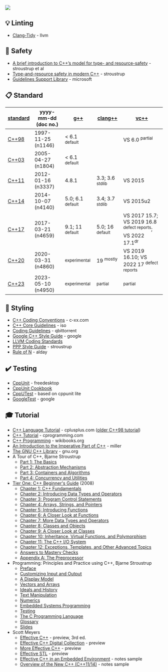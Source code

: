 [<img src="https://user-images.githubusercontent.com/7102064/159596159-ab163149-c28e-4471-95e4-a2bcef1ef37e.png" />](https://en.cppreference.com/w/cpp)


💡 Linting
----------

* [Clang-Tidy](https://clang.llvm.org/extra/clang-tidy/) - llvm


🚧 Safety
---------

* [A brief introduction to C++’s model for type- and resource-safety](https://stroustrup.com/resource-model.pdf) - stroustrup et al
* [Type-and-resource safety in modern C++](https://www.open-std.org/jtc1/sc22/wg21/docs/papers/2021/p2410r0.pdf) - stroustrup
* [Guidelines Support Library](https://github.com/microsoft/GSL) - microsoft


📋 Standard
-----------

| [standard](https://en.cppreference.com/w/cpp/compiler_support.html) | yyyy-mm-dd (doc no.) | [g++](https://gcc.gnu.org/projects/cxx-status.html) | [clang++](https://clang.llvm.org/cxx_status.html) | [vc++](https://learn.microsoft.com/en-us/cpp/overview/visual-cpp-language-conformance)
|-----------------------------------------------------------------------------|----------------------|-----------------------------|-----------------|-----
| [C++98](https://open-std.org/jtc1/sc22/wg21/docs/wp/pdf/nov97-2/)           | 1997-11-25 (n1146)   | < 6.1 <sup>default</sup>    |                 | VS 6.0 <sup>partial</sup>
| [C++03](https://www.open-std.org/jtc1/sc22/wg21/docs/papers/2005/n1804.pdf) | 2005-04-27 (n1804)   | < 6.1 <sup>default</sup>    |
| [C++11](https://www.open-std.org/jtc1/sc22/wg21/docs/papers/2012/n3337.pdf) | 2012-01-16 (n3337)   | 4.8.1                       | 3.3; 3.6 <sup>stdlib</sup> | VS 2015
| [C++14](https://wg21.link/n4140)                                            | 2014-10-07 (n4140)   | 5.0; 6.1 <sup>default</sup> | 3.4; 3.7 <sup>stdlib</sup> | VS 2015u2
| [C++17](https://www.open-std.org/jtc1/sc22/wg21/docs/papers/2017/n4659.pdf) | 2017-03-21 (n4659)   | 9.1; 11 <sup>default</sup>  | 5.0; 16 <sup>default</sup> | VS 2017 15.7; VS 2019 16.8 <sup>defect reports</sup>; VS 2022 17.1<sup>dr</sup>
| [C++20](https://isocpp.org/files/papers/N4860.pdf)                          | 2020-03-31 (n4860)   | <sup>experimental</sup>     | 19 <sup>mostly</sup> | VS 2019 16.10; VS 2022 17 <sup>defect reports</sup>
| [C++23](https://open-std.org/JTC1/SC22/WG21/docs/papers/2023/n4950.pdf)     | 2023-05-10 (n4950)   | <sup>experimental</sup>     | <sup>partial</sup> | <sup>partial</sup>


💈 Styling
---------

* [C++ Coding Conventions](http://web.archive.org/web/20160815171442id_/http://www.c-xx.com/ccc/ccc.php) - c-xx.com
* [C++ Core Guidelines](http://isocpp.github.io/CppCoreGuidelines/CppCoreGuidelines) - iso
* [Coding Guidelines](https://github.com/qbittorrent/qBittorrent/blob/master/CODING_GUIDELINES.md) - qbittorrent
* [Google C++ Style Guide](https://google.github.io/styleguide/cppguide.html) - google
* [LLVM Coding Standards](https://llvm.org/docs/CodingStandards.html)
* [PPP Style Guide](https://www.stroustrup.com/Programming/PPP-style.pdf) - stroustrup
* [Rule of N](https://accu.org/journals/overload/22/120/alday_1896/) - alday


✔️ Testing
----------

* [CppUnit](https://freedesktop.org/wiki/Software/cppunit/) - freedesktop
* [CppUnit Cookbook](https://cppunit.sourceforge.net/doc/cvs/cppunit_cookbook.html)
* [CppUTest](http://cpputest.github.io/) - based on cppunit lite
* [GoogleTest](https://google.github.io/googletest/) - google


🎓 Tutorial
-----------

* [C++ Language Tutorial](https://cplusplus.com/doc/tutorial/) - cplusplus.com ([older C++98 tutorial](https://cplusplus.com/doc/oldtutorial/))
* [C++ Tutorial](https://www.cprogramming.com/tutorial/c++-tutorial.html) - cprogramming.com
* [C++ Programming](https://en.wikibooks.org/wiki/C%2B%2B_Programming) - wikibooks.org
* [An Introduction to the Imperative Part of C++](http://www.doc.ic.ac.uk/~wjk/C++Intro/) - miller
* [The GNU C++ Library](https://gcc.gnu.org/onlinedocs/libstdc++/) - gnu.org
* A Tour of C++, Bjarne Stroustrup
  - [Part 1: The Basics](https://isocpp.org/images/uploads/2-Tour-Basics.pdf)
  - [Part 2: Abstraction Mechanisms](https://isocpp.org/images/uploads/3-Tour-Abstr.pdf)
  - [Part 3: Containers and Algorithms](https://isocpp.org/files/papers/4-Tour-Algo-draft.pdf)
  - [Part 4: Concurrency and Utilities](https://isocpp.org/files/papers/5-Tour-Util.pdf)
* [Tier One: C++ Beginner's Guide](http://web.archive.org/web/20091009091720/http://msdn.microsoft.com/en-us/beginner/cc305129.aspx) (2008)
  - [Chapter 1: C++ Fundamentals](http://web.archive.org/web/20121021015313id_/http://download.microsoft.com/download/d/b/b/dbb6dfc2-4d18-44c7-8402-cc546c9203a6/C%2B%2B%20Beginner%27s%20Guide%20CH01.pdf)
  - [Chapter 2: Introducing Data Types and Operators](http://web.archive.org/web/20121021015313id_/http://download.microsoft.com/download/d/b/b/dbb6dfc2-4d18-44c7-8402-cc546c9203a6/C%2B%2B%20Beginner%27s%20Guide%20CH02.pdf)
  - [Chapter 3: Program Control Statements](http://web.archive.org/web/20121021015313id_/http://download.microsoft.com/download/d/b/b/dbb6dfc2-4d18-44c7-8402-cc546c9203a6/C%2B%2B%20Beginner%27s%20Guide%20CH03.pdf)
  - [Chapter 4: Arrays, Strings, and Pointers](http://web.archive.org/web/20121021015313id_/http://download.microsoft.com/download/d/b/b/dbb6dfc2-4d18-44c7-8402-cc546c9203a6/C%2B%2B%20Beginner%27s%20Guide%20CH04.pdf)
  - [Chapter 5: Introducing Functions](http://web.archive.org/web/20121021015313id_/http://download.microsoft.com/download/d/b/b/dbb6dfc2-4d18-44c7-8402-cc546c9203a6/C%2B%2B%20Beginner%27s%20Guide%20CH05.pdf)
  - [Chapter 6: A Closer Look at Functions](http://web.archive.org/web/20121021015313id_/http://download.microsoft.com/download/d/b/b/dbb6dfc2-4d18-44c7-8402-cc546c9203a6/C%2B%2B%20Beginner%27s%20Guide%20CH06.pdf)
  - [Chapter 7: More Data Types and Operators](http://web.archive.org/web/20121021015313id_/http://download.microsoft.com/download/d/b/b/dbb6dfc2-4d18-44c7-8402-cc546c9203a6/C%2B%2B%20Beginner%27s%20Guide%20CH07.pdf)
  - [Chapter 8: Classes and Objects](http://web.archive.org/web/20121021015313id_/http://download.microsoft.com/download/d/b/b/dbb6dfc2-4d18-44c7-8402-cc546c9203a6/C%2B%2B%20Beginner%27s%20Guide%20CH08.pdf)
  - [Chapter 9: A Closer Look at Classes](http://web.archive.org/web/20121021015313id_/http://download.microsoft.com/download/d/b/b/dbb6dfc2-4d18-44c7-8402-cc546c9203a6/C%2B%2B%20Beginner%27s%20Guide%20CH09.pdf)
  - [Chapter 10: Inheritance, Virtual Functions, and Polymorphism](http://web.archive.org/web/20121021015313id_/http://download.microsoft.com/download/d/b/b/dbb6dfc2-4d18-44c7-8402-cc546c9203a6/C%2B%2B%20Beginner%27s%20Guide%20CH10.pdf)
  - [Chapter 11: The C++ I/O System](http://web.archive.org/web/20121021015313id_/http://download.microsoft.com/download/d/b/b/dbb6dfc2-4d18-44c7-8402-cc546c9203a6/C%2B%2B%20Beginner%27s%20Guide%20CH11.pdf)
  - [Chapter 12: Exceptions, Templates, and Other Advanced Topics](http://web.archive.org/web/20121021015313id_/http://download.microsoft.com/download/d/b/b/dbb6dfc2-4d18-44c7-8402-cc546c9203a6/C%2B%2B%20Beginner%27s%20Guide%20CH12.pdf)
  - [Answers to Mastery Checks](http://web.archive.org/web/20121021015313id_/http://download.microsoft.com/download/d/b/b/dbb6dfc2-4d18-44c7-8402-cc546c9203a6/ANSWERS.pdf)
  - [Appendix A: The Preprocessor](http://web.archive.org/web/20121021015313id_/http://download.microsoft.com/download/d/b/b/dbb6dfc2-4d18-44c7-8402-cc546c9203a6/APPENDIXA.pdf)
* Programming: Principles and Practice using C++, Bjarne Stroustrup
  - [Preface](https://www.stroustrup.com/Programming/PPP2_Preface.pdf)
  - [Customizing Input and Output](https://www.stroustrup.com/PPP2e_Ch11.pdf)
  - [A Display Model](https://www.stroustrup.com/PPP3_Ch10-Display.pdf)
  - [Vectors and Arrays](https://www.stroustrup.com/Programming/PPP2_Ch18.pdf)
  - [Ideals and History](https://www.stroustrup.com/PPP2e_Ch22.pdf)
  - [Text Manipulation](https://www.stroustrup.com/PPP2e_Ch23.pdf)
  - [Numerics](https://www.stroustrup.com/PPP2e_Ch24.pdf)
  - [Embedded Systems Programming](https://www.stroustrup.com/PPP2e_Ch25.pdf)
  - [Testing](https://www.stroustrup.com/PPP2e_Ch26.pdf)
  - [The C Programming Language](https://www.stroustrup.com/PPP2e_Ch27.pdf)
  - [Glossary](https://www.stroustrup.com/PPP2e_Glossary.pdf)
  - [Slides](https://www.stroustrup.com/PPP3_slides.html)
* Scott Meyers
  - [Effective C++](https://ptgmedia.pearsoncmg.com/images/9780321334879/samplepages/0321334876.pdf) - preview, 3rd ed.
  - [Effective C++ Digital Collection](https://api.pageplace.de/preview/DT0400.9780132979191_A23601363/preview-9780132979191_A23601363.pdf) - preview
  - [More Effective C++](https://api.pageplace.de/preview/DT0400.9780321515810_A23551820/preview-9780321515810_A23551820.pdf) - preview
  - [Effective STL](https://ptgmedia.pearsoncmg.com/images/9780201749625/samplepages/0201749629.pdf) - preview
  - [Effective C++ in an Embedded Environment](https://www.artima.com/samples/effCppEmbNotesSample.pdf) - notes sample
  - [Overview of the New C++ (C++11/14)](https://www.artima.com/samples/cpp11-14NotesSample.pdf) - notes sample
  
